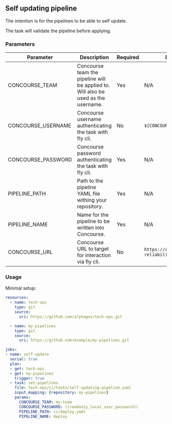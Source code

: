 ## Self updating pipeline

The intention is for the pipelines to be able to self update.

The task will validate the pipeline before applying.

### Parameters

| Parameter | Description | Required | Default |
|---|---|---|---|
| CONCOURSE_TEAM | Concourse team the pipeline will be applied to. Will also be used as the username. | Yes | N/A |
| CONCOURSE_USERNAME | Concourse username authenticating the task with fly cli. | No | `${CONCOURSE_TEAM}` |
| CONCOURSE_PASSWORD | Concourse password authenticating the task with fly cli. | Yes | N/A |
| PIPELINE_PATH | Path to the pipeline YAML file withing your repository. | Yes | N/A |
| PIPELINE_NAME | Name for the pipeline to be written into Concourse. | Yes | N/A |
| CONCOURSE_URL | Concourse URL to target for interaction via fly cli. | No | `https://cd.gds-reliability.engineering` |

### Usage

Minimal setup:

```yaml
resources:
  - name: tech-ops
    type: git
    source:
      uri: https://github.com/alphagov/tech-ops.git

  - name: my-pipelines
    type: git
    source:
      uri: https://github.com/example/my-pipelines.git

jobs:
- name: self-update
  serial: true
  plan:
  - get: tech-ops
  - get: my-pipelines
    trigger: true
  - task: set-pipelines
    file: tech-ops/ci/tasks/self-updating-pipeline.yaml
    input_mapping: {repository: my-pipelines}
    params:
      CONCOURSE_TEAM: my-team
      CONCOURSE_PASSWORD: ((readonly_local_user_password))
      PIPELINE_PATH: ci/deploy.yaml
      PIPELINE_NAME: deploy
```
